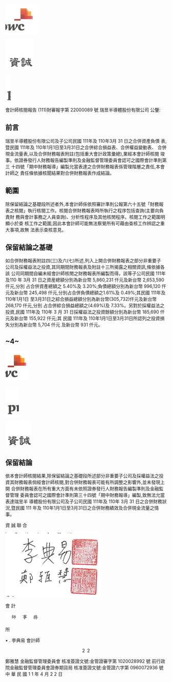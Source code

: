 

![0_image_0.png](0_image_0.png)

![0_image_1.png](0_image_1.png)

![0_image_2.png](0_image_2.png)

會計師核閱報告
(111)財審報字第 22000089 號 瑞昱半導體股份有限公司 公鑒:

## 前言

瑞昱半導體股份有限公司及子公司民國 111年及 110年3月 31 日之合併資產負債 表,暨民國 111年及 110年1月1日至3月31日之合併綜合損益表、合併權益變動表、
合併現金流量表,以及合併財務報表附註(包括重大會計政策彙總),業經本會計師核閱 竣事。依證券發行人財務報告編製準則及金融監督管理委員會認可之國際會計準則第三 十四號「期中財務報導」編製允當表達之合併財務報表係管理階層之責任,本會計師之 責任條依據核聞結果對合併財務報表作成結論。

## 範圍

除保留結論之基礎段所述者外,本會計師係依照審計準則公報第六十五號「財務報 表之核閱」執行核閱工作。核閱合併財務報表時所執行之程序包括查詢(主要向負責財 務與會計事務之人員查詢)、分析性程序及其他核閒程序。核閱工作之範圍明顯小於查 核工作之範圍,因此本會計師可能無法察覺所有可藉由查核工作辨認之重大事項,故無 法表示查核意見。

## 保留結論之基礎

如合併財務報表附註四(三)及六(七)所述,列入上開合併財務報表之部分非重要子 公司及採權益法之投資,其同期間財務報表及附註十三所揭露之相關資訊,條依據各該 公司同期間自編未經會計師核閒之財務報表所編製而得。該等子公司民國 111年及110 年 3月 31 日之資産總額分別為新台幣 5,860,231 仟元及新台幣 2,653,590 仟元,分別 占合併資產總額之 5.40%及 3.20%;負債總額分別為新台幣 996,120 仟元及新台幣 245,498 仟元,分別占合併負債總額之1.61%及 0.49%;其民國 111年及 110年1月1日 至3月31日之綜合損益總額分別為新台幣(305,732)仟元及新台幣268,170 仟元,分別 占合併綜合損益總額之(4.69%)及 7.33%。另對於採權益法之投資,民國 111年及 110年 3 月 31 日採權益法之投資餘額分別為新台幣 185,690 仟元及新台幣 155,922 仟元;其 民國 111年及 110年1月1日至3月31日所認列之投資損失分別為新台幣 5,704 仟元 及新台幣 931 仟元。

## ~4~

![1_image_0.png](1_image_0.png)

![1_image_1.png](1_image_1.png)

![1_image_2.png](1_image_2.png)

## 保留結論

依本會計師核閱結果,除保留結論之基礎段所述部分非重要子公司及採權益法之投 資其財務報表倘經會計師核閱,對合併財務報表可能有所調整之影響外,並未發現上開 合併財務報表在所有重大方面有未依照證券發行人財務報告編製準則及金融監督管理 委員會認可之國際會計準則第三十四號「期中財務報導」編製,致無法允當表達瑞昱半 導體股份有限公司及子公司民國 111年及 110年 3月 31 日之合併財務狀況,暨民國 111 年及 110年1月1日至3月31日之合併財務績效及合併現金流量之情事。

資 誠 聯 合

![1_image_4.png](1_image_4.png)

會 計

![1_image_3.png](1_image_3.png)

所

$\bullet$ . 
李典易 會計師

$$2\;\;2$$

鄭雅慧 金融監督管理委員會 核准簽證文號:金管證審字第 1020028992 號 前行政院金融監督管理委員會證券期貨局 核准簽證文號:金管證六字第 0960072936 號 中 華 民 國 1 1 年 4 月 2 2 日